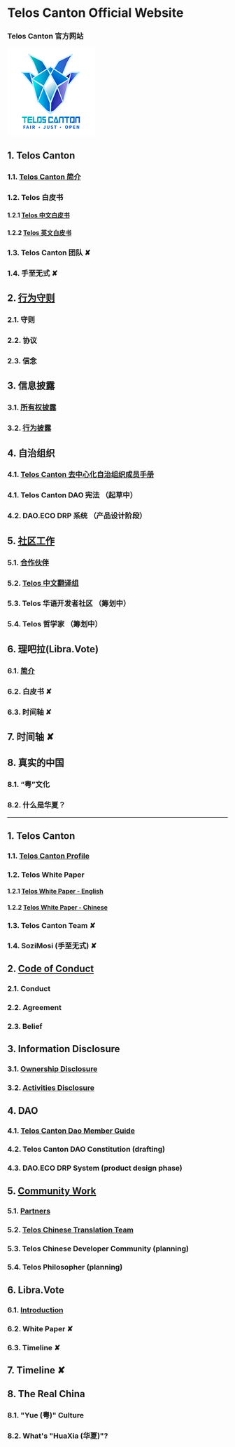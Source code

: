 # Telos Canton Official Website
### Telos Canton 官方网站

![](https://raw.githubusercontent.com/Telos-Canton/TelosCanton-Docs/master/images/telos-canton-logo-slogan-200X200.png)

## 1. Telos Canton
### 	1.1. [Telos Canton 简介](https://medium.com/@teloscanton/about-telos-canton-703f76f7fa4d)
### 	1.2. Telos 白皮书
#### 		1.2.1 [Telos 中文白皮书](https://github.com/Telos-Canton/telos-docs/blob/master/zh-CN/TelosWhitePaper.md)
#### 		1.2.2 [Telos 英文白皮书](https://github.com/Telos-Canton/Telos-Docs/blob/master/TelosWhitePaper.md)
### 	1.3. Telos Canton 团队 ✘
### 	1.4. 手至无式 ✘

## 2. [行为守则](https://github.com/Telos-Canton/TelosCanton-Docs/blob/master/CodeOfConduct.md)
### 	2.1. 守则
### 	2.2. 协议
### 	2.3. 信念

## 3. 信息披露
### 	3.1. [所有权披露](https://github.com/Telos-Canton/TelosCanton-Docs/blob/master/OwnershipDisclosure.md)
### 	3.2. [行为披露](https://medium.com/@teloscanton/telos-canton-information-disclosure-dec-25-2018-%E4%BF%A1%E6%81%AF%E6%8A%AB%E9%9C%B2-42357777e0ad)

## 4. 自治组织
### 	4.1. [Telos Canton 去中心化自治组织成员手册](https://github.com/Telos-Canton/TelosCanton-Docs/blob/master/TelosCantonDaoMemberGuide.md)
### 	4.1. Telos Canton DAO 宪法 （起草中）
### 	4.2. DAO.ECO DRP 系统 （产品设计阶段）

## 5. [社区工作](https://github.com/Telos-Canton/TelosCanton-Docs/blob/master/TelosCantonCommunityWork.md)
### 	5.1. [合作伙伴](https://github.com/Telos-Canton/TelosCanton-Docs/blob/master/TelosCantonCommunityWork.md)
### 	5.2. [Telos 中文翻译组](https://github.com/DAO-ECO/TelosDocs-En-Zh/blob/master/README.md)
### 	5.3. Telos 华语开发者社区 （筹划中）
### 	5.4. Telos 哲学家 （筹划中）

## 6. 理吧拉(Libra.Vote)
### 	6.1. [简介](https://github.com/Telos-Canton/TelosCanton-Docs/blob/master/Libra.VoteIntroduction.md)
### 	6.2. 白皮书  ✘
### 	6.3. 时间轴 ✘

## 7. 时间轴 ✘

## 8. 真实的中国
### 	8.1. “粤”文化
### 	8.2. 什么是华夏？

---

## 1. Telos Canton
### 	1.1. [Telos Canton Profile](https://medium.com/@teloscanton/about-telos-canton-703f76f7fa4d)
### 	1.2. Telos White Paper 
#### 		1.2.1 [Telos White Paper - English](https://github.com/Telos-Canton/Telos-Docs/blob/master/TelosWhitePaper.md)
#### 		1.2.2 [Telos White Paper - Chinese](https://github.com/Telos-Canton/telos-docs/blob/master/zh-CN/TelosWhitePaper.md)
### 	1.3. Telos Canton Team ✘
### 	1.4. SoziMosi (手至无式) ✘

## 2. [Code of Conduct](https://github.com/Telos-Canton/TelosCanton-Docs/blob/master/CodeOfConduct.md)
### 	2.1. Conduct
### 	2.2. Agreement
### 	2.3. Belief

## 3. Information Disclosure
### 	3.1. [Ownership Disclosure](https://github.com/Telos-Canton/TelosCanton-Docs/blob/master/OwnershipDisclosure.md)
### 	3.2. [Activities Disclosure](https://medium.com/@teloscanton/telos-canton-information-disclosure-dec-25-2018-%E4%BF%A1%E6%81%AF%E6%8A%AB%E9%9C%B2-42357777e0ad)

## 4. DAO
### 	4.1. [Telos Canton Dao Member Guide](https://github.com/Telos-Canton/TelosCanton-Docs/blob/master/TelosCantonDaoMemberGuide.md)
### 	4.2. Telos Canton DAO Constitution (drafting)
### 	4.3. DAO.ECO DRP System (product design phase)

## 5. [Community Work](https://github.com/Telos-Canton/TelosCanton-Docs/blob/master/TelosCantonCommunityWork.md)
### 	5.1. [Partners](https://github.com/Telos-Canton/TelosCanton-Docs/blob/master/TelosCantonCommunityWork.md)
### 	5.2. [Telos Chinese Translation Team](https://github.com/DAO-ECO/TelosDocs-En-Zh/blob/master/en-US/TelosChineseTranslationGroup_en-US.md)
### 	5.3. Telos Chinese Developer Community (planning)
### 	5.4. Telos Philosopher (planning)

## 6. Libra.Vote
### 	6.1. [Introduction](https://github.com/Telos-Canton/TelosCanton-Docs/blob/master/Libra.VoteIntroduction.md)
### 	6.2. White Paper ✘ 
### 	6.3. Timeline ✘

## 7. Timeline ✘

## 8. The Real China
### 	8.1. "Yue (粤)" Culture
### 	8.2. What's "HuaXia (华夏)"?